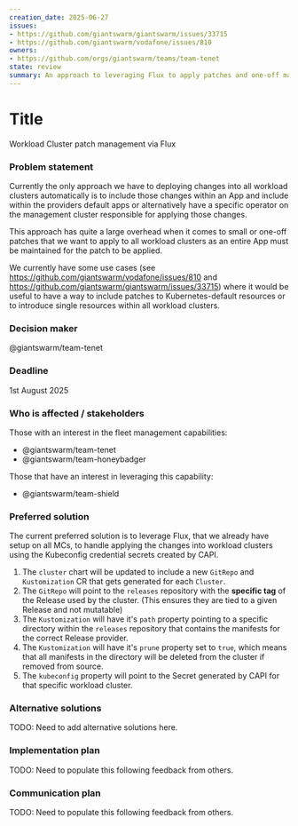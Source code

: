 ```yaml
---
creation_date: 2025-06-27
issues:
- https://github.com/giantswarm/giantswarm/issues/33715
- https://github.com/giantswarm/vodafone/issues/810
owners:
- https://github.com/orgs/giantswarm/teams/team-tenet
state: review
summary: An approach to leveraging Flux to apply patches and one-off manifests into Workload Clusters in a manner that fits in with our Releases process.
---
```


# Title

Workload Cluster patch management via Flux

### Problem statement

Currently the only approach we have to deploying changes into all workload clusters automatically is to include those changes within an App and include within the providers default apps or alternatively have a specific operator on the management cluster responsible for applying those changes.

This approach has quite a large overhead when it comes to small or one-off patches that we want to apply to all workload clusters as an entire App must be maintained for the patch to be applied.

We currently have some use cases (see https://github.com/giantswarm/vodafone/issues/810 and https://github.com/giantswarm/giantswarm/issues/33715) where it would be useful to have a way to include patches to Kubernetes-default resources or to introduce single resources within all workload clusters.

### Decision maker

@giantswarm/team-tenet

### Deadline

1st August 2025

### Who is affected / stakeholders

Those with an interest in the fleet management capabilities:

* @giantswarm/team-tenet
* @giantswarm/team-honeybadger

Those that have an interest in leveraging this capability:

* @giantswarm/team-shield

### Preferred solution

The current preferred solution is to leverage Flux, that we already have setup on all MCs, to handle applying the changes into workload clusters using the Kubeconfig credential secrets created by CAPI.

1. The `cluster` chart will be updated to include a new `GitRepo` and `Kustomization` CR that gets generated for each `Cluster`.
2. The `GitRepo` will point to the `releases` repository with the **specific tag** of the Release used by the cluster. (This ensures they are tied to a given Release and not mutatable)
3. The `Kustomization` will have it's `path` property pointing to a specific directory within the `releases` repository that contains the manifests for the correct Release provider.
4. The `Kustomization` will have it's `prune` property set to `true`, which means that all manifests in the directory will be deleted from the cluster if removed from source.
5. The `kubeconfig` property will point to the Secret generated by CAPI for that specific workload cluster.

### Alternative solutions

TODO: Need to add alternative solutions here.

### Implementation plan

TODO: Need to populate this following feedback from others.

### Communication plan

TODO: Need to populate this following feedback from others.
